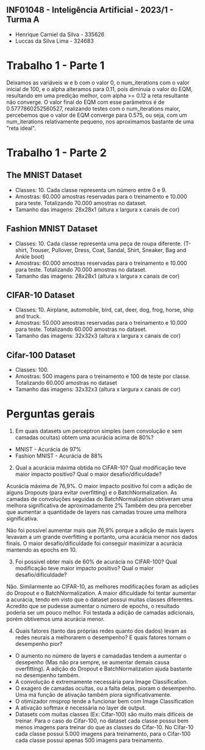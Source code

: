 ## INF01048 - Inteligência Artificial - 2023/1 - Turma A
* Henrique Carniel da Silva - 335626
* Luccas da Silva Lima - 324683

# Trabalho 1 - Parte 1
Deixamos as variáveis w e b com o valor 0, o num_iterations com o valor inicial de 100, e o alpha alteramos para 0.11, pois diminuia o valor do EQM, resultando em uma predição melhor, com alpha >= 0.12 a reta resultante não converge. O valor final do EQM com esse parâmetros é de 0.5777860252560527, realizando testes com o num_iterations maior, percebemos que o valor de EQM converge para 0.575, ou seja, com um num_iterations relativamente pequeno, nos aproximamos bastante de uma "reta ideal".

# Trabalho 1 - Parte 2

## The MNIST Dataset

* Classes: 10. Cada classe representa um número entre 0 e 9.
* Amostras: 60.000 amostras reservadas para o treinamento e 10.000 para teste. Totalizando 70.000 amostras no dataset.
* Tamanho das imagens: 28x28x1 (altura x largura x canais de cor)

## Fashion MNIST Dataset

* Classes: 10. Cada classe representa uma peça de roupa diferente. (T-shirt, Trouser, Pullover, Dress, Coat, Sandal, Shirt, Sneaker, Bag and Ankle boot)
* Amostras: 60.000 amostras reservadas para o treinamento e 10.000 para teste. Totalizando 70.000 amostras no dataset.
* Tamanho das imagens: 28x28x1 (altura x largura x canais de cor)

## CIFAR-10 Dataset

* Classes: 10. Airplane, automobile, bird, cat, deer, dog, frog, horse, ship and truck.
* Amostras: 50.000 amostras reservadas para o treinamento e 10.000 para teste. Totalizando 60.000 amostras no dataset.
* Tamanho das imagens: 32x32x3 (altura x largura x canais de cor)

## Cifar-100 Dataset

* Classes: 100.
* Amostras: 500 imagens para o treinamento e 100 de teste por classe. Totalizando 60.000 amostras no dataset
* Tamanho das imagens: 32x32x3 (altura x largura x canais de cor)

# Perguntas gerais

1) Em quais datasets um perceptron simples (sem convolução e sem camadas ocultas) obtem uma
acurácia acima de 80%?

* MNIST - Acurácia de 97%
* Fashion MNIST - Acurácia de 88%

2) Qual a acurácia máxima obtida no CIFAR-10? Qual modificação teve maior impacto positivo?
Qual o maior desafio/dificuldade?

Acurácia máxima de 76,9%. O maior impacto positivo foi com a adição de alguns Dropouts (para evitar overfitting) e o BatchNormalization. As camadas de convoluções seguidas do BatchNormalization obtiveram uma melhora significativa de aproximadamente 2%
Também deu pra perceber que aumentar a quantidade de layers nas camadas trouxe uma melhora significativa.

Não foi possível aumentar mais que 76,9% porque a adição de mais layers levavam a um grande overfitting e portanto, uma acurácia menor nos dados finais.
O maior desafio/dificuldade foi conseguir maximizar a acurácia mantendo as epochs em 10.

3) Foi possivel obter mais de 60% de acurácia no CIFAR-100? Qual modificação teve maior
impacto positivo? Qual o maior desafio/dificuldade?

Não.
Similarmente ao CIFAR-10, as melhores modificações foram as adições do Dropout e o BatchNormalization.
A maior dificuldade foi tentar aumentar a acurácia, tendo em visto que o dataset possui muitas classes diferentes.
Acredito que se pudesse aumentar o número de epochs, o resultado poderia ser um pouco melhor.
Foi testada a adição de camadas adicionais, porém obtivemos uma acurácia menor.

4) Quais fatores (tanto das próprias redes quanto dos dados) levam as redes neurais a melhorarem o
desempenho? E quais fatores tornam o desempenho pior?

* O aumento no número de layers e camadadas tendem a aumentar o desepenho (Mas não pra sempre, se aumentar demais causa overfitting). A adição do Dropout e BatchNormalization ajuda bastante no desempenho também.
* A convolução é extremamente necessária para Image Classification.
* O exagero de camadas ocultas, ou a falta delas, pioram o desempenho. Uma má função de ativação também piora significativamente.
* O otimizador rmsprop tende a funcionar bem com Image Classification
* A ativação softmax é necessária no layer de output.
* Datasets com muitas classes (Ex: Cifar-100) são muito mais difíceis de treinar. Para o caso do Cifar-100, no dataset cada classe possui bem menos imagens para treinar do que as classes do Cifar-10. No Cifar-10 cada classe possui 5.000 imagens para treinamento, para o Cifar-100 cada classe possui apenas 500 imagens para treinamento.
